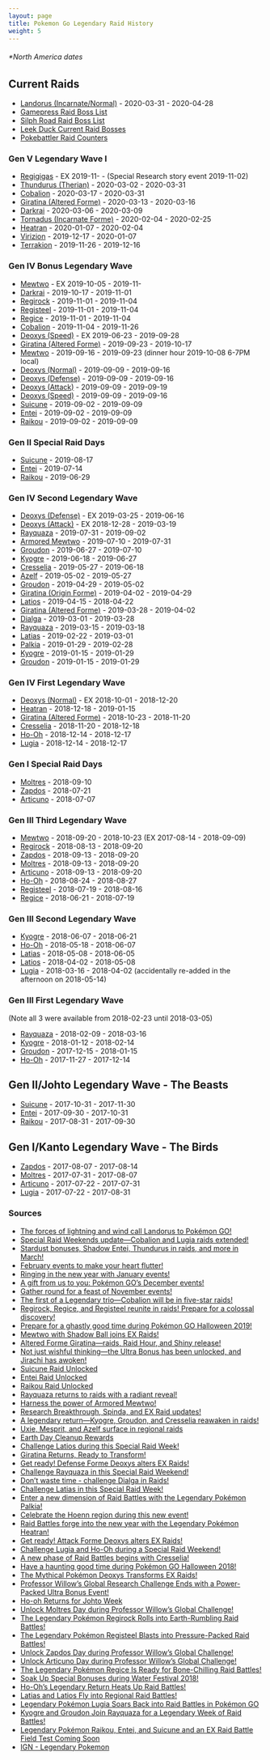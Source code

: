 ```yaml
---
layout: page
title: Pokemon Go Legendary Raid History
weight: 5
---
```

###### *North America dates

## Current Raids
- [Landorus (Incarnate/Normal)](https://db.pokemongohub.net/pokemon/645) - 2020-03-31 - 2020-04-28
- [Gamepress Raid Boss List](https://pokemongo.gamepress.gg/raid-boss-list)
- [Silph Road Raid Boss List](https://thesilphroad.com/raid-bosses)
- [Leek Duck Current Raid Bosses](https://leekduck.com/boss/)
- [Pokebattler Raid Counters](https://www.pokebattler.com/raids)

### Gen V Legendary Wave I
- [Regigigas](https://db.pokemongohub.net/pokemon/486) - EX 2019-11- - (Special Research story event 2019-11-02)
- [Thundurus (Therian)](https://db.pokemongohub.net/pokemon/642?form=Therian) - 2020-03-02 - 2020-03-31
- [Cobalion](https://db.pokemongohub.net/pokemon/638) - 2020-03-17 - 2020-03-31
- [Giratina (Altered Forme)](https://db.pokemongohub.net/pokemon/487?form=Altered) - 2020-03-13 - 2020-03-16
- [Darkrai](https://db.pokemongohub.net/pokemon/491) - 2020-03-06 - 2020-03-09
- [Tornadus (Incarnate Forme)](https://db.pokemongohub.net/pokemon/641) - 2020-02-04 - 2020-02-25
- [Heatran](https://db.pokemongohub.net/pokemon/485) - 2020-01-07 - 2020-02-04
- [Virizion](https://db.pokemongohub.net/pokemon/640) - 2019-12-17 - 2020-01-07
- [Terrakion](https://db.pokemongohub.net/pokemon/639) - 2019-11-26 - 2019-12-16

### Gen IV Bonus Legendary Wave
- [Mewtwo](https://db.pokemongohub.net/pokemon/150) - EX 2019-10-05 - 2019-11-
- [Darkrai](https://db.pokemongohub.net/pokemon/491) - 2019-10-17 - 2019-11-01
- [Regirock](https://db.pokemongohub.net/pokemon/380) - 2019-11-01 - 2019-11-04
- [Registeel](https://db.pokemongohub.net/pokemon/379) - 2019-11-01 - 2019-11-04
- [Regice](https://db.pokemongohub.net/pokemon/378) - 2019-11-01 - 2019-11-04
- [Cobalion](https://db.pokemongohub.net/pokemon/638) - 2019-11-04 - 2019-11-26
- [Deoxys (Speed)](https://db.pokemongohub.net/pokemon/386?form=Speed) - EX 2019-06-23 - 2019-09-28
- [Giratina (Altered Forme)](https://db.pokemongohub.net/pokemon/487?form=Altered) - 2019-09-23 - 2019-10-17
- [Mewtwo](https://db.pokemongohub.net/pokemon/150) - 2019-09-16 - 2019-09-23 (dinner hour 2019-10-08 6-7PM local)
- [Deoxys (Normal)](https://db.pokemongohub.net/pokemon/386) - 2019-09-09 - 2019-09-16
- [Deoxys (Defense)](https://db.pokemongohub.net/pokemon/386?form=Defense) - 2019-09-09 - 2019-09-16
- [Deoxys (Attack)](https://db.pokemongohub.net/pokemon/386?form=Attack) - 2019-09-09 - 2019-09-19
- [Deoxys (Speed)](https://db.pokemongohub.net/pokemon/386?form=Speed) - 2019-09-09 - 2019-09-16
- [Suicune](https://db.pokemongohub.net/pokemon/245) - 2019-09-02 - 2019-09-09
- [Entei](https://db.pokemongohub.net/pokemon/244) - 2019-09-02 - 2019-09-09
- [Raikou](https://db.pokemongohub.net/pokemon/243) - 2019-09-02 - 2019-09-09

### Gen II Special Raid Days
- [Suicune](https://db.pokemongohub.net/pokemon/245) - 2019-08-17
- [Entei](https://db.pokemongohub.net/pokemon/244) - 2019-07-14
- [Raikou](https://db.pokemongohub.net/pokemon/243) - 2019-06-29

### Gen IV Second Legendary Wave
- [Deoxys (Defense)](https://db.pokemongohub.net/pokemon/386?form=Defense) - EX 2019-03-25 - 2019-06-16
- [Deoxys (Attack)](https://db.pokemongohub.net/pokemon/386?form=Attack) - EX 2018-12-28 - 2019-03-19
- [Rayquaza](https://db.pokemongohub.net/pokemon/384) - 2019-07-31 - 2019-09-02
- [Armored Mewtwo](https://db.pokemongohub.net/pokemon/150) - 2019-07-10 - 2019-07-31
- [Groudon](https://db.pokemongohub.net/pokemon/383) - 2019-06-27 - 2019-07-10
- [Kyogre](https://db.pokemongohub.net/pokemon/382) - 2019-06-18 - 2019-06-27
- [Cresselia](https://db.pokemongohub.net/pokemon/488) - 2019-05-27 - 2019-06-18
- [Azelf](https://db.pokemongohub.net/pokemon/482) - 2019-05-02 - 2019-05-27
- [Groudon](https://db.pokemongohub.net/pokemon/383) - 2019-04-29 - 2019-05-02
- [Giratina (Origin Forme)](https://db.pokemongohub.net/pokemon/487?form=Origin) - 2019-04-02 - 2019-04-29
- [Latios](https://db.pokemongohub.net/pokemon/381) - 2019-04-15 - 2018-04-22
- [Giratina (Altered Forme)](https://db.pokemongohub.net/pokemon/487?form=Altered) - 2019-03-28 - 2019-04-02
- [Dialga](https://db.pokemongohub.net/pokemon/483) - 2019-03-01 - 2019-03-28
- [Rayquaza](https://db.pokemongohub.net/pokemon/384) - 2019-03-15 - 2019-03-18
- [Latias](https://db.pokemongohub.net/pokemon/380) - 2019-02-22 - 2019-03-01
- [Palkia](https://db.pokemongohub.net/pokemon/484) - 2019-01-29 - 2019-02-28
- [Kyogre](https://db.pokemongohub.net/pokemon/382) - 2019-01-15 - 2019-01-29
- [Groudon](https://db.pokemongohub.net/pokemon/383) - 2019-01-15 - 2019-01-29

### Gen IV First Legendary Wave
- [Deoxys (Normal)](https://db.pokemongohub.net/pokemon/386) - EX 2018-10-01 - 2018-12-20
- [Heatran](https://db.pokemongohub.net/pokemon/485) - 2018-12-18 - 2019-01-15
- [Giratina (Altered Forme)](https://db.pokemongohub.net/pokemon/487?form=Altered) - 2018-10-23 - 2018-11-20
- [Cresselia](https://db.pokemongohub.net/pokemon/488) - 2018-11-20 - 2018-12-18
- [Ho-Oh](https://db.pokemongohub.net/pokemon/250) - 2018-12-14 - 2018-12-17
- [Lugia](https://db.pokemongohub.net/pokemon/249) - 2018-12-14 - 2018-12-17

### Gen I Special Raid Days
- [Moltres](https://db.pokemongohub.net/pokemon/146) - 2018-09-10
- [Zapdos](https://db.pokemongohub.net/pokemon/145) - 2018-07-21
- [Articuno](https://db.pokemongohub.net/pokemon/144) - 2018-07-07

### Gen III Third Legendary Wave
- [Mewtwo](https://db.pokemongohub.net/pokemon/150) - 2018-09-20 - 2018-10-23 (EX 2017-08-14 - 2018-09-09)
- [Regirock](https://db.pokemongohub.net/pokemon/380) - 2018-08-13 - 2018-09-20
- [Zapdos](https://db.pokemongohub.net/pokemon/145) - 2018-09-13 - 2018-09-20
- [Moltres](https://db.pokemongohub.net/pokemon/146) - 2018-09-13 - 2018-09-20
- [Articuno](https://db.pokemongohub.net/pokemon/144) - 2018-09-13 - 2018-09-20
- [Ho-Oh](https://db.pokemongohub.net/pokemon/250) - 2018-08-24 - 2018-08-27
- [Registeel](https://db.pokemongohub.net/pokemon/379) - 2018-07-19 - 2018-08-16
- [Regice](https://db.pokemongohub.net/pokemon/378) - 2018-06-21 - 2018-07-19

### Gen III Second Legendary Wave
- [Kyogre](https://db.pokemongohub.net/pokemon/382) - 2018-06-07 - 2018-06-21
- [Ho-Oh](https://db.pokemongohub.net/pokemon/250) - 2018-05-18 - 2018-06-07
- [Latias](https://db.pokemongohub.net/pokemon/380) - 2018-05-08 - 2018-06-05
- [Latios](https://db.pokemongohub.net/pokemon/381) - 2018-04-02 - 2018-05-08
- [Lugia](https://db.pokemongohub.net/pokemon/249) - 2018-03-16 - 2018-04-02 (accidentally re-added in the afternoon on 2018-05-14)

### Gen III First Legendary Wave
(Note all 3 were available from 2018-02-23 until 2018-03-05)
- [Rayquaza](https://db.pokemongohub.net/pokemon/384) - 2018-02-09 - 2018-03-16
- [Kyogre](https://db.pokemongohub.net/pokemon/382) - 2018-01-12 - 2018-02-14
- [Groudon](https://db.pokemongohub.net/pokemon/383) - 2017-12-15 - 2018-01-15
- [Ho-Oh](https://db.pokemongohub.net/pokemon/250) - 2017-11-27 - 2017-12-14

## Gen II/Johto Legendary Wave - The Beasts
- [Suicune](https://db.pokemongohub.net/pokemon/245) - 2017-10-31 - 2017-11-30
- [Entei](https://db.pokemongohub.net/pokemon/244) - 2017-09-30 - 2017-10-31
- [Raikou](https://db.pokemongohub.net/pokemon/243) - 2017-08-31 - 2017-09-30

## Gen I/Kanto Legendary Wave - The Birds
- [Zapdos](https://db.pokemongohub.net/pokemon/145) - 2017-08-07 - 2017-08-14
- [Moltres](https://db.pokemongohub.net/pokemon/146) - 2017-07-31 - 2017-08-07
- [Articuno](https://db.pokemongohub.net/pokemon/144) - 2017-07-22 - 2017-07-31
- [Lugia](https://db.pokemongohub.net/pokemon/249) - 2017-07-22 - 2017-08-31

### Sources
- [The forces of lightning and wind call Landorus to Pokémon GO!](https://pokemongolive.com/post/landorus-raids-mar2020)
- [Special Raid Weekends update—Cobalion and Lugia raids extended!](https://pokemongolive.com/en/post/cobalion-lugia-raid-events/)
- [Stardust bonuses, Shadow Entei, Thundurus in raids, and more in March!](https://pokemongolive.com/en/post/mar2020-events/)
- [February events to make your heart flutter!](https://pokemongolive.com/en/post/feb2020-events/)
- [Ringing in the new year with January events!](https://pokemongolive.com/post/jan2020-events)
- [A gift from us to you: Pokémon GO’s December events!](https://pokemongolive.com/post/holiday2019)
- [Gather round for a feast of November events!](https://pokemongolive.com/en/post/nov2019-events/)
- [The first of a Legendary trio—Cobalion will be in five-star raids!](https://pokemongolive.com/en/post/cobalion-raids-nov2019/)
- [Regirock, Regice, and Registeel reunite in raids! Prepare for a colossal discovery!](https://pokemongolive.com/en/post/a-regi-return-2019/)
- [Prepare for a ghastly good time during Pokémon GO Halloween 2019!](https://pokemongolive.com/post/halloween2019)
- [Mewtwo with Shadow Ball joins EX Raids!](https://pokemongolive.com/post/exraids-mewtwo-2019)
- [Altered Forme Giratina—raids, Raid Hour, and Shiny release!](https://pokemongolive.com/post/shinyalteredformegiratina2019)
- [Not just wishful thinking—the Ultra Bonus has been unlocked, and Jirachi has awoken!](https://pokemongolive.com/en/post/globalchallenge-ultrabonus-jirachi/)
- [Suicune Raid Unlocked](https://twitter.com/PokemonGoApp/status/1160113591212793866)
- [Entei Raid Unlocked](https://twitter.com/PokemonGoApp/status/1149844642743107585/)
- [Raikou Raid Unlocked](https://twitter.com/PokemonGoApp/status/1141081296505991168/)
- [Rayquaza returns to raids with a radiant reveal!](https://pokemongolive.com/en/post/shinyrayquazaraid/)
- [Harness the power of Armored Mewtwo!](https://pokemongolive.com/en/post/armoredmewtworaids2019/)
- [Research Breakthrough, Spinda, and EX Raid updates!](https://pokemongolive.com/en/post/junejulyaugustupdate2019/)
- [A legendary return—Kyogre, Groudon, and Cresselia reawaken in raids!](https://pokemongolive.com/en/post/legendarylineup2019/)
- [Uxie, Mesprit, and Azelf surface in regional raids](https://pokemongolive.com/en/post/regionalraids2019/)
- [Earth Day Cleanup Rewards](https://twitter.com/PokemonGoApp/status/1122954828483846144)
- [Challenge Latios during this Special Raid Week!](https://pokemongolive.com/en/post/weekraid2019-lati0s/)
- [Giratina Returns, Ready to Transform!](https://pokemongolive.com/en/post/giratinareturns2019/)
- [Get ready! Defense Forme Deoxys alters EX Raids!](https://pokemongolive.com/en/post/exraid-deoxys-defense/)
- [Challenge Rayquaza in this Special Raid Weekend!](https://pokemongolive.com/en/post/weekendraid2019-rayquaza/)
- [Don’t waste time - challenge Dialga in Raids!](https://pokemongolive.com/en/post/legendary-dialga2019/)
- [Challenge Latias in this Special Raid Week!](https://pokemongolive.com/en/post/weekendraid2019-latias/)
- [Enter a new dimension of Raid Battles with the Legendary Pokémon Palkia!](https://pokemongolive.com/en/post/legendary-palkia/)
- [Celebrate the Hoenn region during this new event!](https://pokemongolive.com/en/post/hoenn-jan2019/)
- [Raid Battles forge into the new year with the Legendary Pokémon Heatran!](https://pokemongolive.com/en/post/legendary-heatran/)
- [Get ready! Attack Forme Deoxys alters EX Raids!](https://pokemongolive.com/post/exraid-deoxys-attack)
- [Challenge Lugia and Ho-Oh during a Special Raid Weekend!](https://pokemongolive.com/en/post/ho-ohlugiaraidweekenddec2018/)
- [A new phase of Raid Battles begins with Cresselia!](https://pokemongolive.com/en/post/legendary-cresselia/)
- [Have a haunting good time during Pokémon GO Halloween 2018!](https://pokemongolive.com/en/post/halloween2018/)
- [The Mythical Pokémon Deoxys Transforms EX Raids!](https://pokemongolive.com/post/exraid-deoxys)
- [Professor Willow’s Global Research Challenge Ends with a Power-Packed Ultra Bonus Event!](https://pokemongolive.com/post/globalchallenge-ultrabonus)
- [Ho-oh Returns for Johto Week](https://twitter.com/PokemonGoApp/status/1033081612009984000)
- [Unlock Moltres Day during Professor Willow’s Global Challenge!](https://pokemongolive.com/en/post/moltresday2018sep/)
- [The Legendary Pokémon Regirock Rolls into Earth-Rumbling Raid Battles!](https://pokemongolive.com/en/post/legendary-regirock/)
- [The Legendary Pokémon Registeel Blasts into Pressure-Packed Raid Battles!](https://pokemongolive.com/en/post/legendary-registeel/)
- [Unlock Zapdos Day during Professor Willow’s Global Challenge!](https://pokemongolive.com/en/post/zapdosday2018jul/)
- [Unlock Articuno Day during Professor Willow’s Global Challenge!](https://pokemongolive.com/en/post/articunoday2018jul/)
- [The Legendary Pokémon Regice Is Ready for Bone-Chilling Raid Battles!](https://pokemongolive.com/en/post/legendary-regice/)
- [Soak Up Special Bonuses during Water Festival 2018!](https://pokemongolive.com/post/waterfestival2018/)
- [Ho-Oh’s Legendary Return Heats Up Raid Battles!](https://pokemongolive.com/post/legendary-hooh051818/)
- [Latias and Latios Fly into Regional Raid Battles!](https://pokemongolive.com/post/legendary-latioslatias/)
- [Legendary Pokémon Lugia Soars Back into Raid Battles in Pokémon GO](https://pokemongolive.com/en/post/lugia031518/)
- [Kyogre and Groudon Join Rayquaza for a Legendary Week of Raid Battles!](https://pokemongolive.com/en/post/legendaryweek022318/)
- [Legendary Pokémon Raikou, Entei, and Suicune and an EX Raid Battle Field Test Coming Soon
](https://pokemongolive.com/en/post/johtolegendary/)
- [IGN - Legendary Pokemon](http://www.ign.com/wikis/pokemon-go/Legendary_Pokemon)
